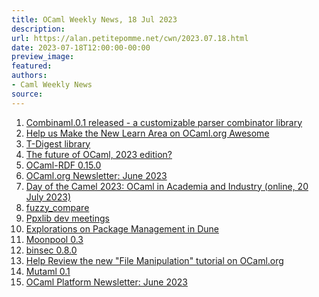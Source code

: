 ```yaml
---
title: OCaml Weekly News, 18 Jul 2023
description:
url: https://alan.petitepomme.net/cwn/2023.07.18.html
date: 2023-07-18T12:00:00-00:00
preview_image:
featured:
authors:
- Caml Weekly News
source:
---
```


<ol><li><a href="https://alan.petitepomme.net/cwn/2023.07.18.html#1">Combinaml.0.1 released - a customizable parser combinator library</a></li><li><a href="https://alan.petitepomme.net/cwn/2023.07.18.html#2">Help us Make the New Learn Area on OCaml.org Awesome</a></li><li><a href="https://alan.petitepomme.net/cwn/2023.07.18.html#3">T-Digest library</a></li><li><a href="https://alan.petitepomme.net/cwn/2023.07.18.html#4">The future of OCaml, 2023 edition?</a></li><li><a href="https://alan.petitepomme.net/cwn/2023.07.18.html#5">OCaml-RDF 0.15.0</a></li><li><a href="https://alan.petitepomme.net/cwn/2023.07.18.html#6">OCaml.org Newsletter: June 2023</a></li><li><a href="https://alan.petitepomme.net/cwn/2023.07.18.html#7">Day of the Camel 2023: OCaml in Academia and Industry (online, 20 July 2023)</a></li><li><a href="https://alan.petitepomme.net/cwn/2023.07.18.html#8">fuzzy_compare</a></li><li><a href="https://alan.petitepomme.net/cwn/2023.07.18.html#9">Ppxlib dev meetings</a></li><li><a href="https://alan.petitepomme.net/cwn/2023.07.18.html#10">Explorations on Package Management in Dune</a></li><li><a href="https://alan.petitepomme.net/cwn/2023.07.18.html#11">Moonpool 0.3</a></li><li><a href="https://alan.petitepomme.net/cwn/2023.07.18.html#12">binsec 0.8.0</a></li><li><a href="https://alan.petitepomme.net/cwn/2023.07.18.html#13">Help Review the new &quot;File Manipulation&quot; tutorial on OCaml.org</a></li><li><a href="https://alan.petitepomme.net/cwn/2023.07.18.html#14">Mutaml 0.1</a></li><li><a href="https://alan.petitepomme.net/cwn/2023.07.18.html#15">OCaml Platform Newsletter: June 2023</a></li></ol>
